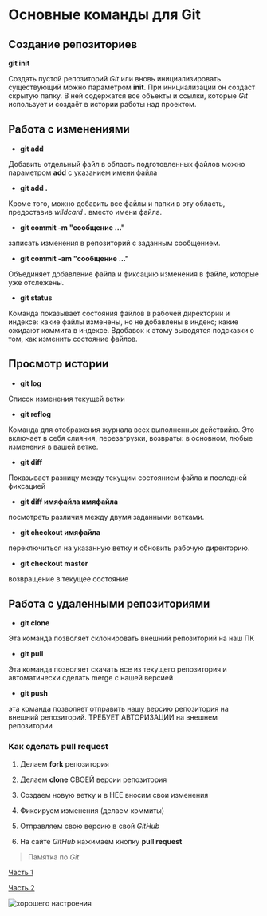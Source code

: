 # Основные команды для Git #

## Создание репозиториев ##

**git init**

Создать пустой репозиторий *Git* или вновь инициализировать существующий можно параметром **init**. При инициализации он создаст скрытую папку. В ней содержатся все объекты и ссылки, которые *Git* использует и создаёт в истории работы над проектом.

## Работа с изменениями ##

* **git add**

Добавить отдельный файл в область подготовленных файлов можно параметром **add** с указанием имени файла
* **git add .**

Кроме того, можно добавить все файлы и папки в эту область, предоставив *wildcard .* вместо имени файла.
* **git commit -m "сообщение ..."**

 записать изменения в репозиторий c заданным сообщением.
 
 * **git commit -am "сообщение ..."**

 Объединяет добавление файла и фиксацию  изменения в файле, которые уже отслежены.
 
 * **git status**

 Команда показывает состояния файлов в рабочей директории и индексе: какие файлы изменены, но не добавлены в индекс; какие ожидают коммита в индексе. Вдобавок к этому выводятся подсказки о том, как изменить состояние файлов.

 ## Просмотр истории ##

* **git log**

Cписок изменения текущей ветки

* **git reflog**

Команда для отображения журнала всех выполненных действийю. Это включает в себя слияния, перезагрузки, возвраты: в основном, любые изменения в вашей ветке.

* **git diff**

Показывает разницу между текущим состоянием файла и последней фиксацией

* **git diff имяфайла имяфайла**

 посмотреть различия между двумя заданными ветками.

 * **git checkout имяфайла**

переключиться на указанную ветку и обновить рабочую директорию.


* **git checkout master**

возвращение в текущее состояние

## Работа с удаленными репозиториями ##

* **git clone**

Эта команда позволяет склонировать внешний репозиторий на наш ПК 

* **git pull**

Эта команда позволяет скачать все из текущего репозитория и автоматически
сделать merge с нашей версией

* **git push**

эта команда позволяет отправить нашу версию репозитория на внешний
репозиторий. ТРЕБУЕТ АВТОРИЗАЦИИ на внешнем репозитории 

### Как сделать **pull request** ###

1. Делаем **fork** репозитория

2. Делаем **clone** СВОЕЙ версии репозитория

3. Создаем новую ветку и в НЕЕ вносим свои изменения

4.  Фиксируем изменения (делаем коммиты)

5.  Отправляем свою версию в свой *GitHub*

6. На сайте *GitHub* нажимаем кнопку **pull request**
 
>Памятка по *Git*

[Часть 1](https://habr.com/ru/post/541258/)

[Часть 2](https://habr.com/ru/post/542616/)



![хорошего настроения](https://sun9-14.userapi.com/s/v1/if2/fnFvLZa5gE95jJ_6P7HrHSSqAWqLy74ou0Lsjq6pZ5onlU7LjOc-nzW8Tn9WLW2CLR9ySg1el5MO1KN8mbeHY5sQ.jpg?size=800x789&quality=95&type=album)


















